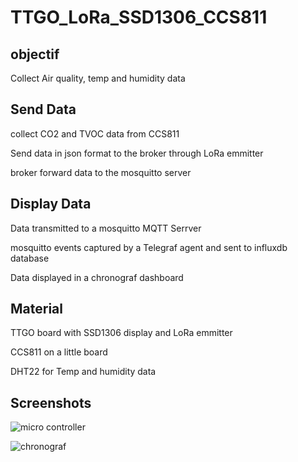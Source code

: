 # TTGO_LoRa_SSD1306_CCS811

## objectif
Collect Air quality, temp and humidity data


## Send Data
collect CO2 and TVOC data from CCS811

Send data in json format to the broker through LoRa emmitter 

broker forward data to the mosquitto server 

## Display Data
Data transmitted to a mosquitto MQTT Serrver

mosquitto events captured by a Telegraf agent and sent to influxdb database

Data displayed in a chronograf dashboard

## Material 
TTGO board with SSD1306 display and LoRa emmitter

CCS811 on a little board

DHT22 for Temp and humidity data


## Screenshots
![micro controller](https://user-images.githubusercontent.com/44102452/158061337-62612a94-1016-4795-8e64-e4d0c7ff986c.png)

![chronograf](https://user-images.githubusercontent.com/44102452/158061120-2bbef058-db87-4a4c-93e9-cdd9bc583987.png)
